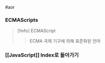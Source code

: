 #aor 
### ECMAScripts
>[!info]
>ECMAScript
>
>>ECMA 국제 기구에 의해 표준화된 언어

### [[JavaScript]] Index로 돌아가기